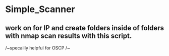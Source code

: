 # Simple_Scanner

## work on for IP and create folders inside of folders with nmap scan results with this script.

/~specailly helpful for OSCP /~
